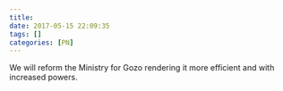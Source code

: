 ```yaml
---
title:
date: 2017-05-15 22:09:35
tags: []
categories: [PN]
---
```


We will reform the Ministry for Gozo rendering it more efficient and with increased powers.